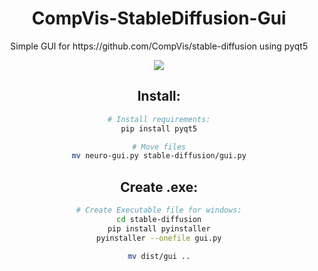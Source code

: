 
<div align = "center">
  <h1>CompVis-StableDiffusion-Gui</h1>
  <p>Simple GUI for https://github.com/CompVis/stable-diffusion using pyqt5</p>
  <img src="https://github.com/blcklptn/CompVis-StableDiffusion-Gui/blob/main/rickroll.jpg")
</div>


## Install:
```sh
# Install requirements:
pip install pyqt5

# Move files
mv neuro-gui.py stable-diffusion/gui.py
```

## Create .exe:
```sh
# Create Executable file for windows:
cd stable-diffusion
pip install pyinstaller
pyinstaller --onefile gui.py

mv dist/gui ..
```
